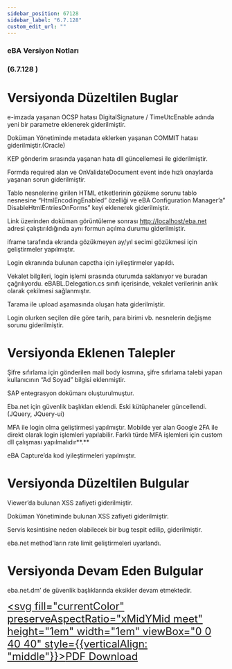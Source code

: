 ```yaml
---
sidebar_position: 67128
sidebar_label: "6.7.128"
custom_edit_url: ""
---
```

### eBA Versiyon Notları

### (6.7.128 )

# Versiyonda Düzeltilen Buglar

e-imzada yaşanan OCSP hatası DigitalSignature / TimeUtcEnable adında yeni bir parametre
eklenerek giderilmiştir.

Doküman Yönetiminde metadata eklerken yaşanan COMMIT hatası giderilmiştir.(Oracle)

KEP gönderim sırasında yaşanan hata dll güncellemesi ile giderilmiştir.

Formda required alan ve OnValidateDocument event inde hızlı onaylarda yaşanan sorun
giderilmiştir.

Tablo nesnelerine girilen HTML etiketlerinin gözükme sorunu tablo nesnesine
“HtmlEncodingEnabled” özelliği ve eBA Configuration Manager’a” DisableHtmlEntriesOnForms”
keyi eklenerek giderilmiştir.

Link üzerinden doküman görüntüleme sonrası [http://localhost/eba.net](http://localhost/eba.net) adresi çalıştırıldığında aynı
formun açılma durumu giderilmiştir.

iframe tarafında ekranda gözükmeyen ay/yıl secimi gözükmesi için geliştirmeler yapılmıştır.

Login ekranında bulunan capctha için iyileştirmeler yapıldı.

Vekalet bilgileri, login işlemi sırasında oturumda saklanıyor ve buradan çağrılıyordu.
eBABL.Delegation.cs sınıfı içerisinde, vekalet verilerinin anlık olarak çekilmesi sağlanmıştır.

Tarama ile upload aşamasında oluşan hata giderilmiştir.

Login olurken seçilen dile göre tarih, para birimi vb. nesnelerin değişme sorunu giderilmiştir.

# Versiyonda Eklenen Talepler

Şifre sıfırlama için gönderilen mail body kısmına, şifre sıfırlama talebi yapan kullanıcının “Ad Soyad”
bilgisi eklenmiştir.

SAP entegrasyon dokümanı oluşturulmuştur.


Eba.net için güvenlik başlıkları eklendi. Eski kütüphaneler güncellendi. (JQuery, JQuery-ui)

MFA ile login olma geliştirmesi yapılmıştır. Mobilde yer alan Google 2FA ile direkt olarak login işlemleri
yapılabilir. Farklı türde MFA işlemleri için custom dll çalışması yapılmalıdır**.**

eBA Capture’da kod iyileştirmeleri yapılmıştır.

# Versiyonda Düzeltilen Bulgular

Viewer’da bulunan XSS zafiyeti giderilmiştir.

Doküman Yönetiminde bulunan XSS zafiyeti giderilmiştir.

Servis kesintisine neden olabilecek bir bug tespit edilip, giderilmiştir.

eba.net method'ların rate limit geliştirmeleri uyarlandı.

# Versiyonda Devam Eden Bulgular

eba.net.dm’ de güvenlik başlıklarında eksikler devam etmektedir.


<font size="5"><a href="https://portal.synergynow.io/#/_redirect/gps26wjX83gPowI7V15dvq"  target="_blank"><svg fill="currentColor" preserveAspectRatio="xMidYMid meet" height="1em" width="1em" viewBox="0 0 40 40" style={{verticalAlign: "middle"}}><g><path d="m35.8 8.5q0.6 0.6 1 1.7t0.5 1.9v25.8q0 0.8-0.6 1.5t-1.6 0.6h-30q-0.9 0-1.5-0.6t-0.6-1.5v-35.8q0-0.8 0.6-1.5t1.5-0.6h20q0.9 0 2 0.4t1.7 1.1z m-9.9-5.5v8.4h8.4q-0.3-0.6-0.5-0.9l-7-7q-0.3-0.2-0.9-0.5z m8.5 34.1v-22.8h-9.3q-0.9 0-1.5-0.6t-0.6-1.6v-9.2h-17.1v34.2h28.5z m-11.4-13.2q0.7 0.6 1.8 1.3 1.3-0.2 2.6-0.2 3.3 0 4 1.1 0.4 0.5 0 1.2 0 0 0 0l0 0v0.1q-0.2 0.8-1.6 0.8-1.1 0-2.6-0.4t-2.9-1.2q-4.9 0.5-8.7 1.8-3.4 5.9-5.4 5.9-0.4 0-0.7-0.2l-0.5-0.2q0-0.1-0.1-0.2-0.3-0.2-0.2-0.8 0.2-0.8 1.3-2t2.9-2.1q0.3-0.2 0.5 0.1 0.1 0 0.1 0.1 1.1-1.9 2.4-4.4 1.5-3.1 2.3-5.9-0.5-1.8-0.7-3.5t0.2-2.9q0.2-0.9 0.9-0.9h0.5q0.5 0 0.8 0.4 0.4 0.4 0.2 1.5-0.1 0.1-0.1 0.2 0 0 0 0.1v0.7q0 2.8-0.3 4.3 1.2 3.7 3.3 5.3z m-12.9 9.2q1.2-0.6 3.1-3.5-1.2 0.8-2 1.8t-1.1 1.7z m8.9-20.6q-0.4 1-0.1 3 0.1-0.2 0.2-1 0-0.1 0.1-0.9 0.1-0.1 0.1-0.2 0-0.1 0-0.1t0 0 0 0q0-0.5-0.3-0.8 0 0 0 0v0z m-2.8 14.8q3-1.2 6.4-1.8-0.1 0-0.3-0.2t-0.4-0.3q-1.7-1.5-2.8-4-0.6 2-1.9 4.4-0.7 1.3-1 1.9z m14.4-0.4q-0.5-0.5-3.1-0.5 1.7 0.6 2.8 0.6 0.3 0 0.4 0 0 0-0.1-0.1z"></path></g></svg>PDF Download</a></font>

